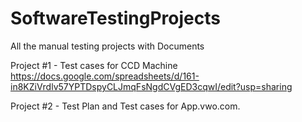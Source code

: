 # SoftwareTestingProjects
All the manual testing projects with Documents


Project #1 - Test cases for CCD Machine 
https://docs.google.com/spreadsheets/d/161-in8KZiVrdlv57YPTDspyCLJmqFsNgdCVgED3cqwI/edit?usp=sharing

Project #2 - Test Plan and Test cases for App.vwo.com.

